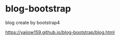 # blog-bootstrap
 blog create by  bootstrap4
 
 https://yaiiow159.github.io/blog-bootstrap/blog.html
